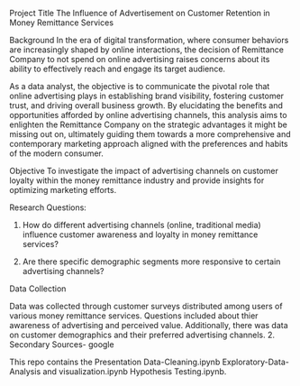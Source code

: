 Project Title
 The Influence of Advertisement on Customer Retention in Money Remittance Services

Background
	In the era of digital transformation, where consumer behaviors are increasingly shaped by online interactions, the decision of Remittance Company to not spend on online advertising raises concerns about its ability to effectively reach and engage its target audience. 

As a data analyst, the objective is to communicate the pivotal role that online advertising plays in establishing brand visibility, fostering customer trust, and driving overall business growth. By elucidating the benefits and opportunities afforded by online advertising channels, this analysis aims to enlighten the Remittance Company on the strategic advantages it might be missing out on, ultimately guiding them towards a more comprehensive and contemporary marketing approach aligned with the preferences and habits of the modern consumer.

Objective
To investigate the impact of advertising channels on customer loyalty within the money remittance industry and
 provide insights for optimizing marketing efforts.

Research Questions:
1.	How do different advertising channels (online, traditional media) influence customer awareness and loyalty in money remittance services?

2. Are there specific demographic segments more responsive to certain advertising channels?


Data Collection

Data was collected through customer surveys distributed among users of various money remittance services. Questions included about thier awareness of advertising and  perceived value. Additionally, there was data on customer demographics and their preferred advertising channels.
2.	Secondary Sources- google


This repo contains the 
Presentation
Data-Cleaning.ipynb
Exploratory-Data-Analysis and visualization.ipynb 
Hypothesis Testing.ipynb.
